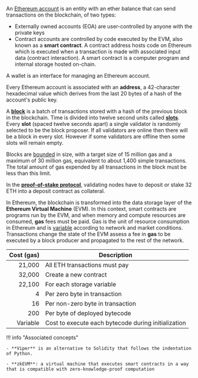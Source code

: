 An [Ethereum account](https://ethereum.org/en/developers/docs/accounts/) is an entity with an ether balance that can send transactions on the blockchain, of two types:

- Externally owned accounts (EOA) are user-controlled by anyone with the private keys
- Contract accounts are controlled by code executed by the EVM, also known as a **smart contract**. A contract address hosts code on Ethereum which is executed when a transaction is made with associated input data (contract interaction). A smart contract is a computer program and internal storage hosted on-chain.

A wallet is an interface for managing an Ethereum account.

Every Ethereum account is associated with an **address**, a 42-character hexadecimal value which derives from the last 20 bytes of a hash of the account's public key.


A [**block**](https://ethereum.org/en/developers/docs/blocks/) is a batch of transactions stored with a hash of the previous block in the blockchain.
Time is divided into twelve second units called [**slots**](https://ethereum.org/en/developers/docs/blocks/#proof-of-work-protocol).
Every **slot** (spaced twelve seconds apart) a single validator is randomly selected to be the block proposer.
If all validators are online then there will be a block in every slot.
However if some validators are offline then some slots will remain empty.

Blocks are [bounded](https://ethereum.org/en/developers/docs/blocks/#block-size) in size, with a target size of 15 million gas and a maximum of 30 million gas, equivalent to about 1,400 simple transactions.
The total amount of gas expended by all transactions in the block must be less than this limit.

In the [**proof-of-stake protocol**](https://ethereum.org/en/developers/docs/blocks/#proof-of-work-protocol), validating nodes have to deposit or stake 32 ETH into a deposit contract as collateral.

In Ethereum, the blockchain is transformed into the data storage layer of the **Ethereum Virtual Machine** (EVM).
In this context, smart contracts are programs run by the EVM, and when memory and compute resources are consumed, **gas** fees must be paid.
Gas is the unit of resource consumption in Ethereum and is [variable](https://etherscan.io/gastracker) according to network and market conditions.
Transactions change the state of the EVM assess a fee in **gas** to be executed by a block producer and propagated to the rest of the network.

| Cost (gas) | Description                                         |
| ---------: | --------------------------------------------------- |
|     21,000 | All ETH transactions must pay                       |
|     32,000 | Create a new contract                               |
|     22,100 | For each storage variable                           |
|          4 | Per zero byte in transaction                        |
|         16 | Per non-zero byte in transaction                    |
|        200 | Per byte of deployed bytecode                       |
|   Variable | Cost to execute each bytecode during initialization |

!!! info "Associated concepts"

    - **Viper** is an alternative to Solidity that follows the indentation of Python.

    - **zkEVM**: a virtual machine that executes smart contracts in a way that is compatible with zero-knowledge-proof computation



